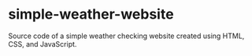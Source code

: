 # simple-weather-website
Source code of a simple weather checking website created using HTML, CSS, and JavaScript.
